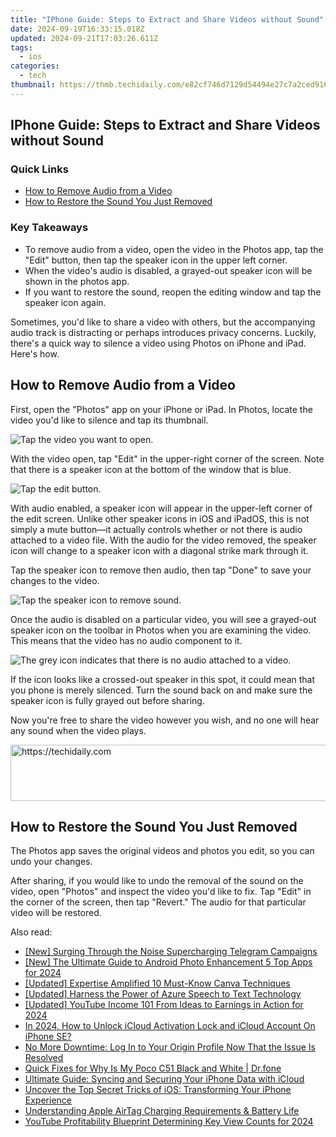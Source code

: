 ```yaml
---
title: "IPhone Guide: Steps to Extract and Share Videos without Sound"
date: 2024-09-19T16:33:15.018Z
updated: 2024-09-21T17:03:26.611Z
tags:
  - ios
categories:
  - tech
thumbnail: https://thmb.techidaily.com/e82cf746d7129d54494e27c7a2ced91643ff65f2f3b23f8677650a8fb00dc7f5.png
---
```


## IPhone Guide: Steps to Extract and Share Videos without Sound

### Quick Links

* [How to Remove Audio from a Video](https://ai-video-tools.techidaily.com/updated-the-ultimate-bokeh-experience-top-apps-for-iphone-and-android-users-for-2024/)
* [How to Restore the Sound You Just Removed](https://activate-lock.techidaily.com/how-to-bypass-icloud-lock-from-iphone-x-by-drfone-ios/)

### Key Takeaways

* To remove audio from a video, open the video in the Photos app, tap the "Edit" button, then tap the speaker icon in the upper left corner.
* When the video's audio is disabled, a grayed-out speaker icon will be shown in the photos app.
* If you want to restore the sound, reopen the editing window and tap the speaker icon again.

 Sometimes, you'd like to share a video with others, but the accompanying audio track is distracting or perhaps introduces privacy concerns. Luckily, there's a quick way to silence a video using Photos on iPhone and iPad. Here's how.

##  How to Remove Audio from a Video 

 First, open the "Photos" app on your iPhone or iPad. In Photos, locate the video you'd like to silence and tap its thumbnail.

![Tap the video you want to open.](https://static1.howtogeekimages.com/wordpress/wp-content/uploads/2023/11/1-tap-video.png) 

 With the video open, tap "Edit" in the upper-right corner of the screen. Note that there is a speaker icon at the bottom of the window that is blue. 

![Tap the edit button.](https://static1.howtogeekimages.com/wordpress/wp-content/uploads/2023/11/2-tap-edit-note-audio-icon.png) 

 With audio enabled, a speaker icon will appear in the upper-left corner of the edit screen. Unlike other speaker icons in iOS and iPadOS, this is not simply a mute button—it actually controls whether or not there is audio attached to a video file. With the audio for the video removed, the speaker icon will change to a speaker icon with a diagonal strike mark through it.

 Tap the speaker icon to remove then audio, then tap "Done" to save your changes to the video.

![Tap the speaker icon to remove sound.](https://static1.howtogeekimages.com/wordpress/wp-content/uploads/2023/11/3-audio-disable-click-done.png) 

 Once the audio is disabled on a particular video, you will see a grayed-out speaker icon on the toolbar in Photos when you are examining the video. This means that the video has no audio component to it.

![The grey icon indicates that there is no audio attached to a video.](https://static1.howtogeekimages.com/wordpress/wp-content/uploads/2023/11/4-audio-icon-grey.png) 

 If the icon looks like a crossed-out speaker in this spot, it could mean that you phone is merely silenced. Turn the sound back on and make sure the speaker icon is fully grayed out before sharing.

 Now you're free to share the video however you wish, and no one will hear any sound when the video plays.

<!-- affiliate ads begin -->
<a href="https://ephamedtechinc.pxf.io/c/5597632/2136624/26400" target="_top" id="2136624">
  <img src="//a.impactradius-go.com/display-ad/26400-2136624" border="0" alt="https://techidaily.com" width="728" height="90"/>
</a>
<img height="0" width="0" src="https://ephamedtechinc.pxf.io/i/5597632/2136624/26400" style="position:absolute;visibility:hidden;" border="0" />
<!-- affiliate ads end -->

##  How to Restore the Sound You Just Removed

 The Photos app saves the original videos and photos you edit, so you can undo your changes.

 After sharing, if you would like to undo the removal of the sound on the video, open "Photos" and inspect the video you'd like to fix. Tap "Edit" in the corner of the screen, then tap "Revert." The audio for that particular video will be restored.

<ins class="adsbygoogle"
     style="display:block"
     data-ad-format="autorelaxed"
     data-ad-client="ca-pub-7571918770474297"
     data-ad-slot="1223367746"></ins>

<ins class="adsbygoogle"
     style="display:block"
     data-ad-client="ca-pub-7571918770474297"
     data-ad-slot="8358498916"
     data-ad-format="auto"
     data-full-width-responsive="true"></ins>

<span class="atpl-alsoreadstyle">Also read:</span>
<div><ul>
<li><a href="https://article-posts.techidaily.com/new-surging-through-the-noise-supercharging-telegram-campaigns/"><u>[New] Surging Through the Noise Supercharging Telegram Campaigns</u></a></li>
<li><a href="https://fox-links.techidaily.com/new-the-ultimate-guide-to-android-photo-enhancement-5-top-apps-for-2024/"><u>[New] The Ultimate Guide to Android Photo Enhancement 5 Top Apps for 2024</u></a></li>
<li><a href="https://some-knowledge.techidaily.com/updated-expertise-amplified-10-must-know-canva-techniques/"><u>[Updated] Expertise Amplified 10 Must-Know Canva Techniques</u></a></li>
<li><a href="https://some-techniques.techidaily.com/updated-harness-the-power-of-azure-speech-to-text-technology/"><u>[Updated] Harness the Power of Azure Speech to Text Technology</u></a></li>
<li><a href="https://youtube-tips.techidaily.com/ed-youtube-income-101-from-ideas-to-earnings-in-action-for-2024/"><u>[Updated] YouTube Income 101 From Ideas to Earnings in Action for 2024</u></a></li>
<li><a href="https://activate-lock.techidaily.com/in-2024-how-to-unlock-icloud-activation-lock-and-icloud-account-on-iphone-se-by-drfone-ios/"><u>In 2024, How to Unlock iCloud Activation Lock and iCloud Account On iPhone SE?</u></a></li>
<li><a href="https://win-solutions.techidaily.com/no-more-downtime-log-in-to-your-origin-profile-now-that-the-issue-is-resolved/"><u>No More Downtime: Log In to Your Origin Profile Now That the Issue Is Resolved</u></a></li>
<li><a href="https://fix-guide.techidaily.com/quick-fixes-for-why-is-my-poco-c51-black-and-white-drfone-by-drfone-fix-android-problems-fix-android-problems/"><u>Quick Fixes for Why Is My Poco C51 Black and White | Dr.fone</u></a></li>
<li><a href="https://os-tips.techidaily.com/ultimate-guide-syncing-and-securing-your-iphone-data-with-icloud/"><u>Ultimate Guide: Syncing and Securing Your iPhone Data with iCloud</u></a></li>
<li><a href="https://os-tips.techidaily.com/uncover-the-top-secret-tricks-of-ios-transforming-your-iphone-experience/"><u>Uncover the Top Secret Tricks of iOS: Transforming Your iPhone Experience</u></a></li>
<li><a href="https://os-tips.techidaily.com/understanding-apple-airtag-charging-requirements-and-battery-life/"><u>Understanding Apple AirTag Charging Requirements & Battery Life</u></a></li>
<li><a href="https://facebook-video-share.techidaily.com/youtube-profitability-blueprint-determining-key-view-counts-for-2024/"><u>YouTube Profitability Blueprint Determining Key View Counts for 2024</u></a></li>
</ul></div>

